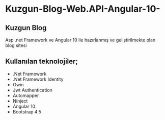 # Kuzgun-Blog-Web.API-Angular-10-
## Kuzgun Blog 
Asp .net Framework ve Angular 10 ile hazırlanmış ve geliştirilmekte olan blog sitesi
## Kullanılan teknolojiler;
- .Net Framework
- .Net Framework Identity
- Owin 
- Jwt Authentication
- Automapper
- Ninject
- Angular 10
- Bootstrap 4.5
